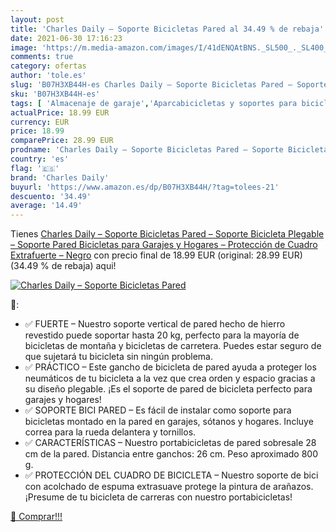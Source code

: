 ```yaml
---
layout: post
title: 'Charles Daily – Soporte Bicicletas Pared al 34.49 % de rebaja'
date: 2021-06-30 17:16:23
image: 'https://m.media-amazon.com/images/I/41dENQAtBNS._SL500_._SL400_.jpg'
comments: true
category: ofertas
author: 'tole.es'
slug: 'B07H3XB44H-es Charles Daily – Soporte Bicicletas Pared – Soporte...'
sku: 'B07H3XB44H-es'
tags: [ 'Almacenaje de garaje','Aparcabicicletas y soportes para bicicletas','Bacas y portaequipajes para vehículos','Bricolaje y herramientas','Coche y moto','Organización y almacenaje en casa','Portabicicletas','Transporte y almacenamiento','bicicleta','charles daily', ]
actualPrice: 18.99 EUR
currency: EUR
price: 18.99
comparePrice: 28.99 EUR
prodname: 'Charles Daily – Soporte Bicicletas Pared – Soporte Bicicleta Plegable – Soporte Pared Bicicletas para Garajes y Hogares – Protección de Cuadro Extrafuerte – Negro'
country: 'es'
flag: '🇪🇸'
brand: 'Charles Daily'
buyurl: 'https://www.amazon.es/dp/B07H3XB44H/?tag=tolees-21'
descuento: '34.49'
average: '14.49'
---
```


Tienes [Charles Daily – Soporte Bicicletas Pared – Soporte Bicicleta Plegable – Soporte Pared Bicicletas para Garajes y Hogares – Protección de Cuadro Extrafuerte – Negro](https://www.amazon.es/dp/B07H3XB44H/?tag=tolees-21) con precio final de  18.99 EUR (original: 28.99 EUR) (34.49 %  de rebaja) aqui!

[![Charles Daily – Soporte Bicicletas Pared](https://m.media-amazon.com/images/I/41dENQAtBNS._SL500_._SL400_.jpg)](https://www.amazon.es/dp/B07H3XB44H/?tag=tolees-21)

🔎:

- ✅ FUERTE – Nuestro soporte vertical de pared hecho de hierro revestido puede soportar hasta 20 kg, perfecto para la mayoría de bicicletas de montaña y bicicletas de carretera. Puedes estar seguro de que sujetará tu bicicleta sin ningún problema.
- ✅ PRÁCTICO – Este gancho de bicicleta de pared ayuda a proteger los neumáticos de tu bicicleta a la vez que crea orden y espacio gracias a su diseño plegable. ¡Es el soporte de pared de bicicleta perfecto para garajes y hogares!
- ✅ SOPORTE BICI PARED – Es fácil de instalar como soporte para bicicletas montado en la pared en garajes, sótanos y hogares. Incluye correa para la rueda delantera y tornillos.
- ✅ CARACTERÍSTICAS – Nuestro portabicicletas de pared sobresale 28 cm de la pared. Distancia entre ganchos: 26 cm. Peso aproximado 800 g.
- ✅ PROTECCIÓN DEL CUADRO DE BICICLETA – Nuestro soporte de bici con acolchado de espuma extrasuave protege la pintura de arañazos. ¡Presume de tu bicicleta de carreras con nuestro portabicicletas!

[🛒 Comprar!!!](https://www.amazon.es/dp/B07H3XB44H/?tag=tolees-21)

